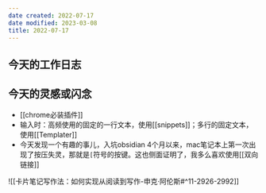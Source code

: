 ```yaml
---
date created: 2022-07-17
date modified: 2023-03-08
title: 2022-07-17
---
```


## 今天的工作日志

## 今天的灵感或闪念

- [[chrome必装插件]]
- 输入时：高频使用的固定的一行文本，使用[[snippets]]；多行的固定文本，使用[[Templater]]
- 今天发现一个有趣的事儿，入坑obsidian 4个月以来，mac笔记本上第一次出现了按压失灵，那就是`[`符号的按键。这也侧面证明了，我多么喜欢使用[[双向链接]]

![[卡片笔记写作法：如何实现从阅读到写作-申克·阿伦斯#^11-2926-2992]]
